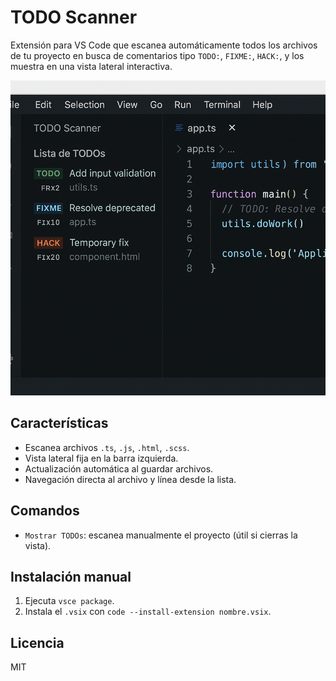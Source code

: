 # TODO Scanner

Extensión para VS Code que escanea automáticamente todos los archivos de tu proyecto en busca de comentarios tipo `TODO:`, `FIXME:`, `HACK:`, y los muestra en una vista lateral interactiva.

![Preview](display.png)

## Características

- Escanea archivos `.ts`, `.js`, `.html`, `.scss`.
- Vista lateral fija en la barra izquierda.
- Actualización automática al guardar archivos.
- Navegación directa al archivo y línea desde la lista.

## Comandos

- `Mostrar TODOs`: escanea manualmente el proyecto (útil si cierras la vista).

## Instalación manual

1. Ejecuta `vsce package`.
2. Instala el `.vsix` con `code --install-extension nombre.vsix`.

## Licencia

MIT
